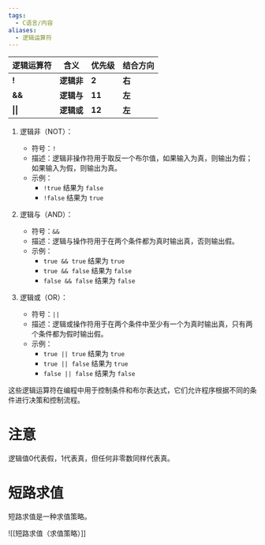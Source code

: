 ```yaml
---
tags:
  - C语言/内容
aliases:
  - 逻辑运算符
---
```


 | **逻辑运算符** | **含义**   | **优先级** | **结合方向** |
 | -------------- | ---------- | ---------- | ------------ |
 | **!**          | **逻辑非** | **2**      | **右**       |
 | **&&**         | **逻辑与** | **11**     | **左**       |
 | **\|\|**       | **逻辑或** | **12**     | **左**       |

 1. 逻辑非（NOT）：
     - 符号：`!`
     - 描述：逻辑非操作符用于取反一个布尔值，如果输入为真，则输出为假；如果输入为假，则输出为真。
     - 示例：
         - `!true` 结果为 `false`
         - `!false` 结果为 `true`

 2. 逻辑与（AND）：
     - 符号：`&&`
     - 描述：逻辑与操作符用于在两个条件都为真时输出真，否则输出假。
     - 示例：
         - `true && true` 结果为 `true`
         - `true && false` 结果为 `false`
         - `false && false` 结果为 `false`

 3. 逻辑或（OR）：
     - 符号：`||`
     - 描述：逻辑或操作符用于在两个条件中至少有一个为真时输出真，只有两个条件都为假时输出假。
     - 示例：
         - `true || true` 结果为 `true`
         - `true || false` 结果为 `true`
         - `false || false` 结果为 `false`

 这些逻辑运算符在编程中用于控制条件和布尔表达式，它们允许程序根据不同的条件进行决策和控制流程。

# 注意

 逻辑值0代表假，1代表真，但任何非零数同样代表真。 
# 短路求值

短路求值是一种求值策略。

![[短路求值（求值策略）]]